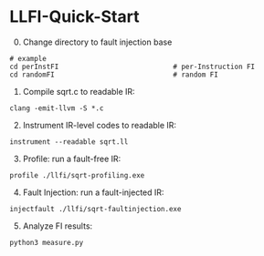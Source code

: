 ﻿# LLFI-Quick-Start

0. Change directory to fault injection base
```
# example
cd perInstFI                            # per-Instruction FI
cd randomFI                             # random FI
```

1. Compile sqrt.c to readable IR:
```
clang -emit-llvm -S *.c
```

2. Instrument IR-level codes to readable IR:
```
instrument --readable sqrt.ll
```

3. Profile: run a fault-free IR:
```
profile ./llfi/sqrt-profiling.exe
```

4. Fault Injection: run a fault-injected IR:
```
injectfault ./llfi/sqrt-faultinjection.exe
```
5. Analyze FI results:
```
python3 measure.py
```
